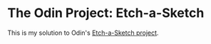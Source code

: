 # The Odin Project: Etch-a-Sketch
This is my solution to Odin's [Etch-a-Sketch project](https://www.theodinproject.com/paths/foundations/courses/foundations/lessons/etch-a-sketch-project).